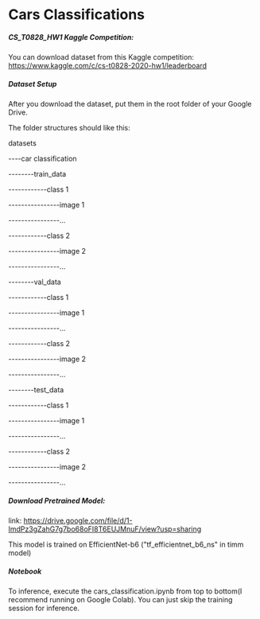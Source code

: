 # Cars Classifications

##### CS_T0828_HW1 Kaggle Competition:

You can download dataset from this Kaggle competition: https://www.kaggle.com/c/cs-t0828-2020-hw1/leaderboard



##### Dataset Setup

After you download the dataset, put them in the root folder of your Google Drive.

The folder structures should like this:

datasets

----car classification

--------train_data

------------class 1

----------------image 1

----------------...

------------class 2

----------------image 2

----------------...

--------val_data

------------class 1

----------------image 1

----------------...

------------class 2

----------------image 2

----------------...

--------test_data

------------class 1

----------------image 1

----------------...

------------class 2

----------------image 2

----------------...



##### Download Pretrained Model:

link: https://drive.google.com/file/d/1-ImdPz3gZahG7g7bo68oFI8T6EUJMnuF/view?usp=sharing

This model is trained on EfficientNet-b6 ("tf_efficientnet_b6_ns" in timm model)



##### Notebook

To inference, execute the cars_classification.ipynb from top to bottom(I recommend running on Google Colab). You can just skip the training session for inference.

